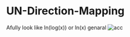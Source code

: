 # UN-Direction-Mapping

Afully look like ln(log(x)) or ln(x) genaral
![acc](https://github.com/Layinginabliss/UN-Direction-Mapping/assets/83724924/ceb943b5-1a0f-4957-9655-a7e94411147b)
